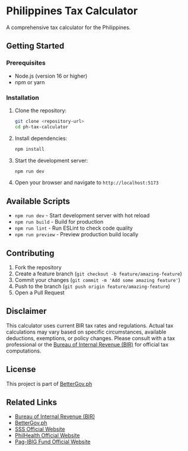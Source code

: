 # Philippines Tax Calculator

A comprehensive tax calculator for the Philippines.

## Getting Started

### Prerequisites

- Node.js (version 16 or higher)
- npm or yarn

### Installation

1. Clone the repository:
   ```bash
   git clone <repository-url>
   cd ph-tax-calculator
   ```

2. Install dependencies:
   ```bash
   npm install
   ```

3. Start the development server:
   ```bash
   npm run dev
   ```

4. Open your browser and navigate to `http://localhost:5173`

## Available Scripts

- `npm run dev` - Start development server with hot reload
- `npm run build` - Build for production
- `npm run lint` - Run ESLint to check code quality
- `npm run preview` - Preview production build locally

## Contributing

1. Fork the repository
2. Create a feature branch (`git checkout -b feature/amazing-feature`)
3. Commit your changes (`git commit -m 'Add some amazing feature'`)
4. Push to the branch (`git push origin feature/amazing-feature`)
5. Open a Pull Request

## Disclaimer

This calculator uses current BIR tax rates and regulations. Actual tax calculations may vary based on specific circumstances, available deductions, exemptions, or policy changes. Please consult with a tax professional or the [Bureau of Internal Revenue (BIR)](https://www.bir.gov.ph/) for official tax computations.

## License

This project is part of [BetterGov.ph](https://www.bettergov.ph/)

## Related Links

- [Bureau of Internal Revenue (BIR)](https://www.bir.gov.ph/)
- [BetterGov.ph](https://www.bettergov.ph/)
- [SSS Official Website](https://www.sss.gov.ph/)
- [PhilHealth Official Website](https://www.philhealth.gov.ph/)
- [Pag-IBIG Fund Official Website](https://www.pagibigfund.gov.ph/)
